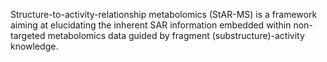 Structure-to-activity-relationship metabolomics (StAR-MS) is a framework aiming at elucidating the inherent SAR information embedded within non-targeted metabolomics data guided by fragment (substructure)-activity knowledge.
